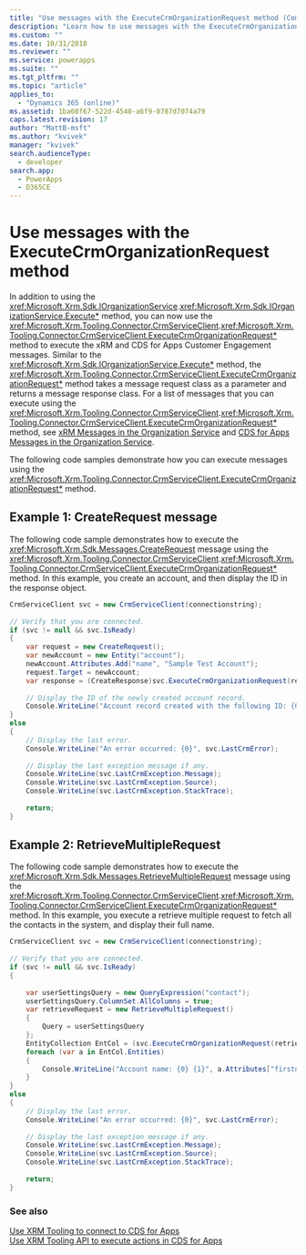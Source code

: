 ```yaml
---
title: "Use messages with the ExecuteCrmOrganizationRequest method (Common Data Service for Apps)| Microsoft Docs"
description: "Learn how to use messages with the ExecuteCrmOrganizationRequest method. The samples demonstrate how to execute CreateRequest and RetrieveMultipleRequest message using the CrmServiceClient.String) method."
ms.custom: ""
ms.date: 10/31/2018
ms.reviewer: ""
ms.service: powerapps
ms.suite: ""
ms.tgt_pltfrm: ""
ms.topic: "article"
applies_to: 
  - "Dynamics 365 (online)"
ms.assetid: 1ba60f67-522d-4540-a6f9-0787d7074a79
caps.latest.revision: 17
author: "MattB-msft"
ms.author: "kvivek"
manager: "kvivek"
search.audienceType: 
  - developer
search.app: 
  - PowerApps
  - D365CE
---
```

# Use messages with the ExecuteCrmOrganizationRequest method

In addition to using the <xref:Microsoft.Xrm.Sdk.IOrganizationService>.<xref:Microsoft.Xrm.Sdk.IOrganizationService.Execute*> method, you can now use the <xref:Microsoft.Xrm.Tooling.Connector.CrmServiceClient>.<xref:Microsoft.Xrm.Tooling.Connector.CrmServiceClient.ExecuteCrmOrganizationRequest*> method to execute the xRM and CDS for Apps Customer Engagement messages. Similar to the <xref:Microsoft.Xrm.Sdk.IOrganizationService.Execute*> method, the <xref:Microsoft.Xrm.Tooling.Connector.CrmServiceClient.ExecuteCrmOrganizationRequest*> method takes a message request class as a parameter and returns a message response class. For a list of messages that you can execute using the <xref:Microsoft.Xrm.Tooling.Connector.CrmServiceClient>.<xref:Microsoft.Xrm.Tooling.Connector.CrmServiceClient.ExecuteCrmOrganizationRequest*> method, see [xRM Messages in the Organization Service](../org-service/xrm-messages-organization-service.md) and [CDS for Apps Messages in the Organization Service](../org-service/organization-service-messages.md).  
  
 The following code samples demonstrate how you can execute messages using the <xref:Microsoft.Xrm.Tooling.Connector.CrmServiceClient.ExecuteCrmOrganizationRequest*> method.  
  
## Example 1: CreateRequest message  

 The following code sample demonstrates how to execute the <xref:Microsoft.Xrm.Sdk.Messages.CreateRequest> message using the <xref:Microsoft.Xrm.Tooling.Connector.CrmServiceClient>.<xref:Microsoft.Xrm.Tooling.Connector.CrmServiceClient.ExecuteCrmOrganizationRequest*> method. In this example, you create an account, and then display the ID in the response object.  
  
```csharp 
CrmServiceClient svc = new CrmServiceClient(connectionstring);  
  
// Verify that you are connected.  
if (svc != null && svc.IsReady)  
{  
    var request = new CreateRequest();  
    var newAccount = new Entity("account");  
    newAccount.Attributes.Add("name", "Sample Test Account");  
    request.Target = newAccount;  
    var response = (CreateResponse)svc.ExecuteCrmOrganizationRequest(request);  
  
    // Display the ID of the newly created account record.  
    Console.WriteLine("Account record created with the following ID: {0}", response.id.ToString());  
}  
else  
{  
    // Display the last error.  
    Console.WriteLine("An error occurred: {0}", svc.LastCrmError);  
  
    // Display the last exception message if any.  
    Console.WriteLine(svc.LastCrmException.Message);  
    Console.WriteLine(svc.LastCrmException.Source);  
    Console.WriteLine(svc.LastCrmException.StackTrace);  
  
    return;  
}  
```  
  
## Example 2: RetrieveMultipleRequest  

 The following code sample demonstrates how to execute the <xref:Microsoft.Xrm.Sdk.Messages.RetrieveMultipleRequest> message using the <xref:Microsoft.Xrm.Tooling.Connector.CrmServiceClient>.<xref:Microsoft.Xrm.Tooling.Connector.CrmServiceClient.ExecuteCrmOrganizationRequest*> method. In this example, you execute a retrieve multiple request to fetch all the contacts in the system, and display their full name.  
  
```csharp  
CrmServiceClient svc = new CrmServiceClient(connectionstring);  
  
// Verify that you are connected.  
if (svc != null && svc.IsReady)  
{  
  
    var userSettingsQuery = new QueryExpression("contact");  
    userSettingsQuery.ColumnSet.AllColumns = true;  
    var retrieveRequest = new RetrieveMultipleRequest()  
    {  
        Query = userSettingsQuery  
    };  
    EntityCollection EntCol = (svc.ExecuteCrmOrganizationRequest(retrieveRequest) as RetrieveMultipleResponse).EntityCollection;  
    foreach (var a in EntCol.Entities)  
    {  
        Console.WriteLine("Account name: {0} {1}", a.Attributes["firstname"], a.Attributes["lastname"]);  
    }  
}  
else  
{  
    // Display the last error.  
    Console.WriteLine("An error occurred: {0}", svc.LastCrmError);  
  
    // Display the last exception message if any.  
    Console.WriteLine(svc.LastCrmException.Message);  
    Console.WriteLine(svc.LastCrmException.Source);  
    Console.WriteLine(svc.LastCrmException.StackTrace);  
  
    return;  
}  
```  
  
### See also  

[Use XRM Tooling to connect to CDS for Apps](use-crmserviceclient-constructors-connect.md)<br />
[Use XRM Tooling API to execute actions in CDS for Apps](use-xrm-tooling-execute-actions.md)
